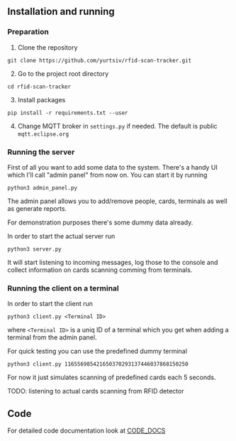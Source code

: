 ## Installation and running

### Preparation
1. Clone the repository
```
git clone https://github.com/yurtsiv/rfid-scan-tracker.git
```

2. Go to the project root directory
```
cd rfid-scan-tracker
```
3. Install packages
```
pip install -r requirements.txt --user
```

4. Change MQTT broker in `settings.py` if needed. The default is public `mqtt.eclipse.org`


### Running the server

First of all you want to add some data to the system. There's a handy UI which I'll call "admin panel" from now on. You can start it by running
```
python3 admin_panel.py
```

The admin panel allows you to add/remove people, cards, terminals as well as generate reports.

For demonstration purposes there's some dummy data already.

In order to start the actual server run

```
python3 server.py
```

It will start listening to incoming messages, log those to the console and collect information on cards scanning comming from terminals.

### Running the client on a terminal

In order to start the client run
```
python3 client.py <Terminal ID>
```

where  `<Terminal ID>` is a uniq ID of a terminal which you get when adding a terminal from the admin panel.

For quick testing you can use the predefined dummy terminal

```
python3 client.py 116556985421650370293137446037868150250
```

For now it just simulates scanning of predefined cards each 5 seconds.

TODO: listening to actual cards scanning from RFID detector


## Code

For detailed code documentation look at [CODE_DOCS](https://github.com/yurtsiv/rfid-scan-tracker/blob/master/CODE_DOCS.md)
